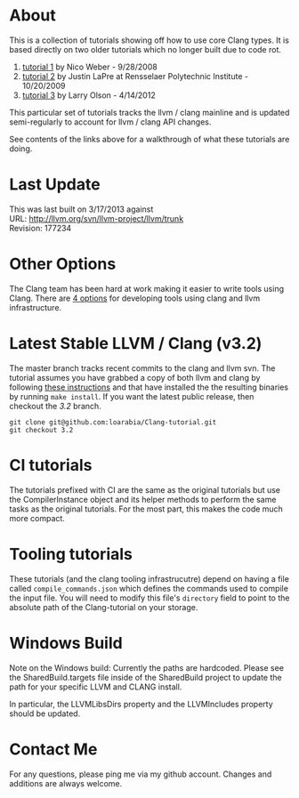 # About #
This is a collection of tutorials showing off how to use core Clang types. It is based directly on two older tutorials which no longer built due to code rot.

1. [tutorial 1](http://amnoid.de/tmp/clangtut/tut.html) by Nico Weber - 9/28/2008
2. [tutorial 2](http://www.cs.rpi.edu/~laprej/clang.html) by Justin LaPre at Rensselaer Polytechnic Institute - 10/20/2009
3. [tutorial 3](https://github.com/loarabia/Clang-tutorial/wiki/TutorialOrig) by Larry Olson - 4/14/2012

This particular set of tutorials tracks the llvm / clang mainline and is updated semi-regularly to account for llvm / clang API changes.

See contents of the links above for a walkthrough of what these tutorials are doing.

# Last Update #
This was last built on 3/17/2013 against  
URL: http://llvm.org/svn/llvm-project/llvm/trunk  
Revision: 177234  

# Other Options #
The Clang team has been hard at work making it easier to write tools using Clang. There are [4 options](http://clang.llvm.org/docs/Tooling.html)
for developing tools using clang and llvm infrastructure.

# Latest Stable LLVM / Clang (v3.2) #
The master branch tracks recent commits to the clang and llvm svn. The tutorial assumes
you have grabbed a copy of both llvm and clang by following [these instructions](http://clang.llvm.org/get_started.html)
and that have installed the the resulting binaries by running `make install`. If you want
the latest public release, then checkout the *3.2* branch.

    git clone git@github.com:loarabia/Clang-tutorial.git
    git checkout 3.2

# CI tutorials #
The tutorials prefixed with CI are the same as the original tutorials but use the CompilerInstance object and
its helper methods to perform the same tasks as the original tutorials. For the most part, this makes the code
much more compact.

# Tooling tutorials #
These tutorials (and the clang tooling infrastrucutre) depend on having a file called `compile_commands.json` which
defines the commands used to compile the input file. You will need to modify this file's `directory` field to point
to the absolute path of the Clang-tutorial on your storage.

# Windows Build #
Note on the Windows build: Currently the paths are hardcoded. Please see the SharedBuild.targets file
inside of the SharedBuild project to update the path for your specific LLVM and CLANG install.

In particular, the LLVMLibsDirs property and the LLVMIncludes property should be updated.

# Contact Me #
For any questions, please ping me via my github account. Changes and additions are always welcome.
